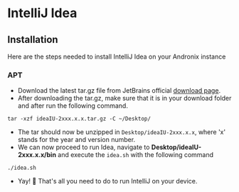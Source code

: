 # IntelliJ Idea

## Installation

Here are the steps needed to install IntelliJ Idea on your Andronix instance

### APT

* Download the latest tar.gz file from JetBrains official [download page](https://www.jetbrains.com/idea/download/#section=linux). 
* After downloading the tar.gz, make sure that it is in your download folder and after run the following command.

```text
tar -xzf ideaIU-2xxx.x.x.tar.gz -C ~/Desktop/
```

* The tar should now be unzipped in `Desktop/ideaIU-2xxx.x.x`, where 'x' stands for the year and version number.
* We can now proceed to run Idea, navigate to **Desktop/ideaIU-2xxx.x.x/bin** and execute the `idea.sh` with the following command

```text
./idea.sh
```

* Yay! 🎊 That's all you need to do to run IntelliJ on your device. 

